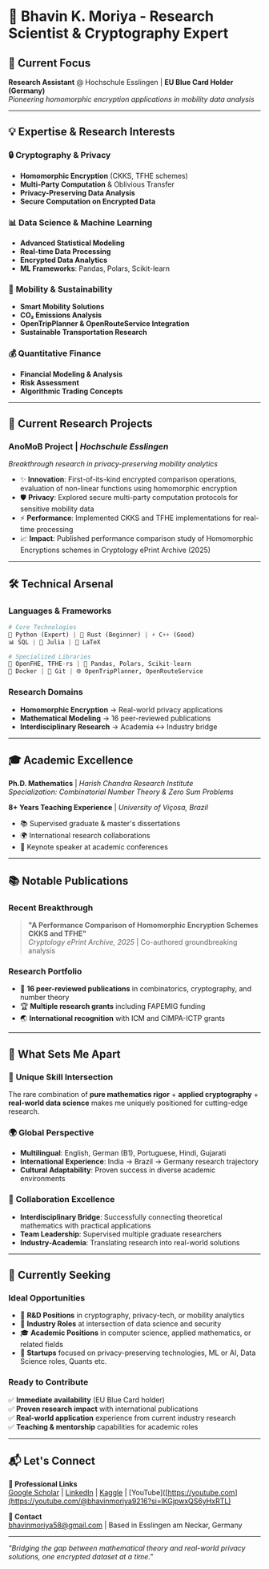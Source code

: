 # 🚀 Bhavin K. Moriya - Research Scientist & Cryptography Expert

## 🎯 **Current Focus**
**Research Assistant** @ Hochschule Esslingen | **EU Blue Card Holder (Germany)**  
*Pioneering homomorphic encryption applications in mobility data analysis*

---

## 💡 **Expertise & Research Interests**

### 🔒 **Cryptography & Privacy**
- **Homomorphic Encryption** (CKKS, TFHE schemes)
- **Multi-Party Computation** & Oblivious Transfer
- **Privacy-Preserving Data Analysis**
- **Secure Computation on Encrypted Data**

### 📊 **Data Science & Machine Learning**
- **Advanced Statistical Modeling**
- **Real-time Data Processing**
- **Encrypted Data Analytics**
- **ML Frameworks**: Pandas, Polars, Scikit-learn

### 🚗 **Mobility & Sustainability**
- **Smart Mobility Solutions**
- **CO₂ Emissions Analysis**
- **OpenTripPlanner & OpenRouteService Integration**
- **Sustainable Transportation Research**

### 💰 **Quantitative Finance**
- **Financial Modeling & Analysis**
- **Risk Assessment**
- **Algorithmic Trading Concepts**

---

## 🔬 **Current Research Projects**

### **AnoMoB Project** | *Hochschule Esslingen*
*Breakthrough research in privacy-preserving mobility analytics*

- ✨ **Innovation**: First-of-its-kind encrypted comparison operations, evaluation of non-linear functions using homomorphic encryption
- 🛡️ **Privacy**: Explored secure multi-party computation protocols for sensitive mobility data
- ⚡ **Performance**: Implemented CKKS and TFHE implementations for real-time processing
- 📈 **Impact**: Published performance comparison study of Homomorphic Encryptions schemes in Cryptology ePrint Archive (2025)

---

## 🛠️ **Technical Arsenal**

### **Languages & Frameworks**
```python
# Core Technologies
🐍 Python (Expert) | 🦀 Rust (Beginner) | ⚡ C++ (Good)
📊 SQL | 🔬 Julia | 📝 LaTeX

# Specialized Libraries
🔐 OpenFHE, TFHE-rs | 🤖 Pandas, Polars, Scikit-learn
🐳 Docker | 🔧 Git | 🌐 OpenTripPlanner, OpenRouteService
```

### **Research Domains**
- **Homomorphic Encryption** → Real-world privacy applications
- **Mathematical Modeling** → 16 peer-reviewed publications
- **Interdisciplinary Research** → Academia ↔ Industry bridge

---

## 🎓 **Academic Excellence**

**Ph.D. Mathematics** | *Harish Chandra Research Institute*  
*Specialization: Combinatorial Number Theory & Zero Sum Problems*

**8+ Years Teaching Experience** | *University of Viçosa, Brazil*  
- 📚 Supervised graduate & master's dissertations
- 🌍 International research collaborations
- 🎤 Keynote speaker at academic conferences

---

## 📚 **Notable Publications**

### **Recent Breakthrough**
> **"A Performance Comparison of Homomorphic Encryption Schemes CKKS and TFHE"**  
> *Cryptology ePrint Archive, 2025* | Co-authored groundbreaking analysis

### **Research Portfolio**
- 📖 **16 peer-reviewed publications** in combinatorics, cryptography, and number theory
- 🏆 **Multiple research grants** including FAPEMIG funding
- 🌏 **International recognition** with ICM and CIMPA-ICTP grants

---

## 🌟 **What Sets Me Apart**

### 🧠 **Unique Skill Intersection**
The rare combination of **pure mathematics rigor** + **applied cryptography** + **real-world data science** makes me uniquely positioned for cutting-edge research.

### 🌍 **Global Perspective**
- **Multilingual**: English, German (B1), Portuguese, Hindi, Gujarati
- **International Experience**: India → Brazil → Germany research trajectory
- **Cultural Adaptability**: Proven success in diverse academic environments

### 🤝 **Collaboration Excellence**
- **Interdisciplinary Bridge**: Successfully connecting theoretical mathematics with practical applications
- **Team Leadership**: Supervised multiple graduate researchers
- **Industry-Academia**: Translating research into real-world solutions

---

## 🎯 **Currently Seeking**

### **Ideal Opportunities**
- 🔬 **R&D Positions** in cryptography, privacy-tech, or mobility analytics
- 🏢 **Industry Roles** at intersection of data science and security
- 🎓 **Academic Positions** in computer science, applied mathematics, or related fields
- 🚀 **Startups** focused on privacy-preserving technologies, ML or AI, Data Science roles, Quants etc.

### **Ready to Contribute**
✅ **Immediate availability** (EU Blue Card holder)  
✅ **Proven research impact** with international publications  
✅ **Real-world application** experience from current industry research  
✅ **Teaching & mentorship** capabilities for academic roles  

---

## 📬 **Let's Connect**

**🔗 Professional Links**  
[Google Scholar]([https://scholar.google.com](https://scholar.google.com/citations?user=6NdqODcAAAAJ&hl=de&authuser=1)) | [LinkedIn](https://linkedin.com) | [Kaggle](https://kaggle.com) | [YouTube]([https://youtube.com](https://youtube.com/@bhavinmoriya9216?si=lKGjpwxQS6yHxRTL)

**📧 Contact**  
bhavinmoriya58@gmail.com | Based in Esslingen am Neckar, Germany

---

*"Bridging the gap between mathematical theory and real-world privacy solutions, one encrypted dataset at a time."*


<!---
- 💞️ I’m looking to collaborate on ...
- 📫 How to reach me ...
--->

<!---
bhavinmoriya/bhavinmoriya is a ✨ special ✨ repository because its `README.md` (this file) appears on your GitHub profile.
You can click the Preview link to take a look at your changes.
--->
